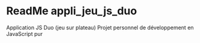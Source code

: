 # ReadMe appli_jeu_js_duo
Application JS Duo (jeu sur plateau)
Projet personnel de développement en JavaScript pur
